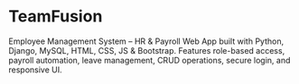 # TeamFusion
Employee Management System – HR &amp; Payroll Web App built with Python, Django, MySQL, HTML, CSS, JS &amp; Bootstrap. Features role-based access, payroll automation, leave management, CRUD operations, secure login, and responsive UI.
